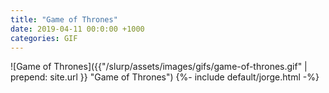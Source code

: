 ```yaml
---
title: "Game of Thrones"
date: 2019-04-11 00:0:00 +1000
categories: GIF
---
```


![Game of Thrones]({{"/slurp/assets/images/gifs/game-of-thrones.gif" | prepend: site.url }}
"Game of Thrones") {%- include default/jorge.html -%}
